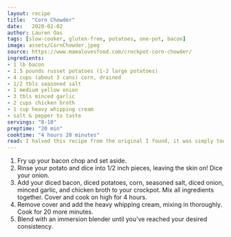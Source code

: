 ```yaml
---
layout: recipe
title:  "Corn Chowder"
date:   2020-02-02
author: Lauren Oas
tags: [slow-cooker, gluten-free, potatoes, one-pot, bacon]
image: assets/CornChowder.jpeg
source: https://www.mamalovesfood.com/crockpot-corn-chowder/
ingredients:
- 1 lb bacon
- 1.5 pounds russet potatoes (1-2 large potatoes)
- 4 cups (about 3 cans) corn, drained
- 1/2 tbls seasoned salt
- 1 medium yellow onion
- 3 tbls minced garlic
- 2 cups chicken broth
- 1 cup heavy whipping cream
- salt & pepper to taste
servings: "8-10"
preptime: "20 min"
cooktime: "4 hours 20 minutes"
read: I halved this recipe from the original I found, it was simply too much and we often ended up throwing a good portion of it away. As I've written, this it easily has about 10 servings, so for me and Tyler that's still a few meals of leftovers.
---
```

1. Fry up your bacon chop and set aside.
2. Rinse your potato and dice into 1/2 inch pieces, leaving the skin on! Dice your onion.
3. Add your diced bacon, diced potatoes, corn, seasoned salt, diced onion, minced garlic, and chicken broth to your crockpot. Mix all ingredients together. Cover and cook on high for 4 hours. 
4. Remove cover and add the heavy whipping cream, mixing in thoroughly. Cook for 20 more minutes.
5. Blend with an immersion blender until you've reached your desired consistency. 